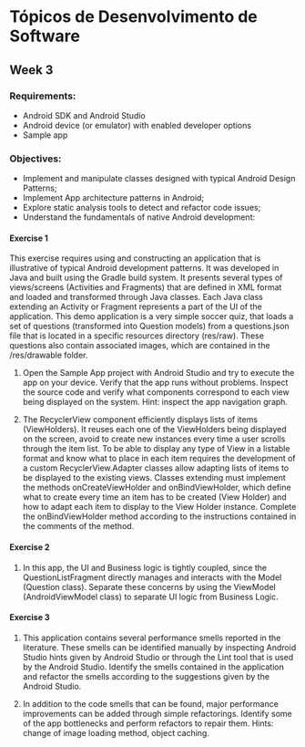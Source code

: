 #  Tópicos de Desenvolvimento de Software

## Week 3

### Requirements:
- Android SDK and Android Studio
- Android device (or emulator) with enabled developer options
- Sample app

### Objectives:
- Implement and manipulate classes designed with typical Android Design Patterns;
- Implement App architecture patterns in Android;
- Explore static analysis tools to detect and refactor code issues;
- Understand the fundamentals of native Android development:

#### Exercise 1


This exercise requires using and constructing an application that is illustrative of typical Android development patterns. It was developed in Java and built using the Gradle build system. It presents several types of views/screens (Activities and Fragments) that are defined in XML format and loaded and transformed through Java classes. Each Java class extending an Activity or Fragment represents a part of the UI of the application. This demo application is a very simple soccer quiz, that loads a set of questions (transformed into Question models) from a questions.json file that is located in a specific resources directory (res/raw). These questions also contain associated images, which are contained in the /res/drawable folder. 


1. Open the Sample App project with Android Studio and try to execute the app on your device. Verify that the app runs without problems. Inspect the source code and verify what components correspond to each view being displayed on the system. Hint: inspect the app navigation graph.

2. The RecyclerView component efficiently displays lists of items (ViewHolders). It reuses each one of the ViewHolders being displayed on the screen, avoid to create new instances every time a user scrolls through the item list. To be able to display any type of View in a listable format and know what to place in each item requires the development of a custom RecyclerView.Adapter classes allow adapting lists of items to be displayed to the existing views. Classes extending must implement the methods onCreateViewHolder and onBindViewHolder, which define what to create every time an item has to be created (View Holder) and how to adapt each item to display to the View Holder instance. Complete the onBindViewHolder method according to the instructions contained in the comments of the method.


#### Exercise 2

1. In this app, the UI and Business logic is tightly coupled, since the QuestionListFragment directly manages and interacts with the Model (Question class). Separate these concerns by using the ViewModel (AndroidViewModel class) to separate UI logic from Business Logic. 

#### Exercise 3

1. This application contains several performance smells reported in the literature. These smells can be identified manually by inspecting Android Studio hints given by Android Studio or through the Lint tool that is used by the Android Studio. Identify the smells contained in the application and refactor the smells according to the suggestions given by the Android Studio.

2. In addition to the code smells that can be found, major performance improvements can be added through simple refactorings. Identify some of the app bottlenecks and perform refactors to repair them. Hints: change of image loading method, object caching.


